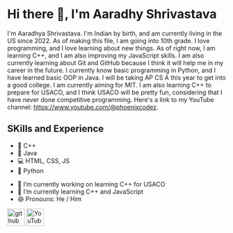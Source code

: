 # Hi there 👋, I'm Aaradhy Shrivastava
I'm Aaradhya Shrivastava. I'm Indian by birth, and am currently living in the US since 2022. As of making this file, I am going into 10th grade. I love programming, and I love learning about new things. As of right now, I am learning C++, and I am also improving my JavaScript skills. I am also currently learning about Git and GitHub because I think it will help me in my career in the future. I currently know basic programming in Python, and I have learned basic OOP in Java. I will be taking AP CS A this year to get into a good college. I am currently aiming for MIT. I am also learning C++ to prepare for USACO, and I think USACO will be pretty fun, considering that I have never done competitive programming. Here's a link to my YouTube channel: https://www.youtube.com/@phoenixcodez.

## SKills and Experience
* 🐚 C++
* 🍵 Java
* 💻 HTML, CSS, JS
* 🐍 Python

- 🔭 I’m currently working on learning C++ for USACO 
- 🌱 I’m currently learning C++ and JavaScript 
- 😄 Pronouns: He / Him 


[<img src='https://cdn.jsdelivr.net/npm/simple-icons@3.0.1/icons/github.svg' alt='github' height='40'>](https://github.com/Phoenix26-11)  [<img src='https://cdn.jsdelivr.net/npm/simple-icons@3.0.1/icons/youtube.svg' alt='YouTube' height='40'>](https://www.youtube.com/channel/https://www.youtube.com/channel/UCrfaglqeJ7m4BfpNsj8DCxQ) 

